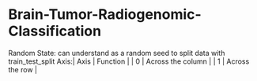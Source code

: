 # Brain-Tumor-Radiogenomic-Classification
Random State: can understand as a random seed to split data with train_test_split
Axis:| Axis |      Function     |
     |   0  | Across the column |
     |   1  | Across the row    |

